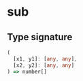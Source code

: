 # sub

## Type signature

<!-- prettier-ignore-start -->
```typescript
(
  [x1, y1]: [any, any],
  [x2, y2]: [any, any]
) => number[]
```
<!-- prettier-ignore-end -->
